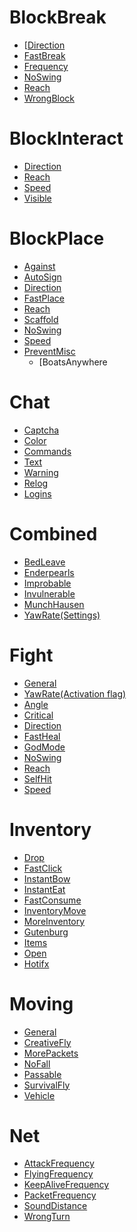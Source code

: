# BlockBreak
* [[Direction]()
* [FastBreak](https://github.com/Lysandr0/Docs/blob/master/Settings/Checks/%5BBlockbreak%5D-Fastbreak.md)
* [Frequency](https://github.com/Lysandr0/Docs/blob/master/Settings/Checks/%5BBlockbreak%5D-Frequency.md)
* [NoSwing](https://github.com/Lysandr0/Docs/blob/master/Settings/Checks/%5BBlockbreak%5D-Noswing.md)
* [Reach](https://github.com/Lysandr0/Docs/blob/master/Settings/Checks/%5BBlockbreak%5D-Reach.md)
* [WrongBlock](https://github.com/Lysandr0/Docs/blob/master/Settings/Checks/%5BBlockbreak%5D-Wrongblock.md)

# BlockInteract
* [Direction](https://github.com/Lysandr0/Docs/blob/master/Settings/Checks/%5BBlockinteract%5D-Direction.md)
* [Reach](https://github.com/Lysandr0/Docs/blob/master/Settings/Checks/%5BBlockinteract%5D-Reach.md)
* [Speed](https://github.com/Lysandr0/Docs/blob/master/Settings/Checks/%5BBlockinteract%5D-Speed.md)
* [Visible](https://github.com/Lysandr0/Docs/blob/master/Settings/Checks/%5BBlockinteract%5D-Visible.md)

# BlockPlace
* [Against](https://github.com/Lysandr0/Docs/blob/master/Settings/Checks/%5BBlockplace%5D-Against.md)
* [AutoSign](https://github.com/Lysandr0/Docs/blob/master/Settings/Checks/%5BBlockplace%5D-Autosign.md)
* [Direction](https://github.com/Lysandr0/Docs/blob/master/Settings/Checks/%5BBlockplace%5D-Direction.md)
* [FastPlace](https://github.com/Lysandr0/Docs/blob/master/Settings/Checks/%5BBlockplace%5D-Fastplace.md)
* [Reach](https://github.com/Lysandr0/Docs/blob/master/Settings/Checks/%5BBlockplace%5D-Reach.md)
* [Scaffold]()
* [NoSwing](https://github.com/Lysandr0/Docs/blob/master/Settings/Checks/%5BBlockplace%5D-Noswing.md)
* [Speed](https://github.com/Lysandr0/Docs/blob/master/Settings/Checks/%5BBlockplace%5D-Speed.md)
* [PreventMisc]()
   * [BoatsAnywhere

# Chat
* [Captcha](https://github.com/Lysandr0/Docs/blob/master/Settings/Checks/%5BChat%5D-Captcha.md)
* [Color](https://github.com/Lysandr0/Docs/blob/master/Settings/Checks/%5BChat%5D-Color.md)
* [Commands](https://github.com/Lysandr0/Docs/blob/master/Settings/Checks/%5BChat%5D-Commands.md)
* [Text](https://github.com/Lysandr0/Docs/blob/master/Settings/Checks/%5BChat%5D-Text.md)
* [Warning](https://github.com/Lysandr0/Docs/blob/master/Settings/Checks/%5BChat%5D-Warning.md)
* [Relog](https://github.com/Lysandr0/Docs/blob/master/Settings/Checks/%5BChat%5D-Relog.md)
* [Logins](https://github.com/Lysandr0/Docs/blob/master/Settings/Checks/%5BChat%5D-Logins.md)

# Combined
* [BedLeave](https://github.com/Lysandr0/Docs/blob/master/Settings/Checks/%5BCombined%5D-Bedleave.md)
* [Enderpearls](https://github.com/Lysandr0/Docs/blob/master/Settings/Checks/%5BCombined%5D-Enderpearl.md)
* [Improbable](https://github.com/Lysandr0/Docs/blob/master/Settings/Checks/%5BCombined%5D-Improbable.md)
* [Invulnerable](https://github.com/Lysandr0/Docs/blob/master/Settings/Checks/%5BCombined%5D-Invulnerable.md)
* [MunchHausen](https://github.com/Lysandr0/Docs/blob/master/Settings/Checks/%5BCombined%5D-Munchhausen.md)
* [YawRate(Settings)](https://github.com/Lysandr0/Docs/blob/master/Settings/Checks/%5BCombined%5D-Yawrate.md)

# Fight
* [General](https://github.com/Lysandr0/Docs/blob/master/Settings/Checks/%5BFight%5D-General.md)
* [YawRate(Activation flag)]()
* [Angle](https://github.com/Lysandr0/Docs/blob/master/Settings/Checks/%5BFight%5D-Angle.md)
* [Critical](https://github.com/Lysandr0/Docs/blob/master/Settings/Checks/%5BFight%5D-Criticals.md)
* [Direction](https://github.com/Lysandr0/Docs/blob/master/Settings/Checks/%5BFight%5D-Direction.md)
* [FastHeal](https://github.com/Lysandr0/Docs/blob/master/Settings/Checks/%5BFight%5D-Fastheal.md)
* [GodMode](https://github.com/Lysandr0/Docs/blob/master/Settings/Checks/%5BFight%5D-Godmode.md)
* [NoSwing](https://github.com/Lysandr0/Docs/blob/master/Settings/Checks/%5BFight%5D-Noswing.md)
* [Reach](https://github.com/Lysandr0/Docs/blob/master/Settings/Checks/%5BFight%5D-Reach.md)
* [SelfHit](https://github.com/Lysandr0/Docs/blob/master/Settings/Checks/%5BFight%5D-Selfhit.md)
* [Speed](https://github.com/Lysandr0/Docs/blob/master/Settings/Checks/%5BFight%5D-Speed.md)

# Inventory
* [Drop](https://github.com/Lysandr0/Docs/blob/master/Settings/Checks/%5BInventory%5D-Drop.md)
* [FastClick](https://github.com/Lysandr0/Docs/blob/master/Settings/Checks/%5BInventory%5D-Fastclick.md)
* [InstantBow](https://github.com/Lysandr0/Docs/blob/master/Settings/Checks/%5BInventory%5D-Instantbow.md)
* [InstantEat](https://github.com/Lysandr0/Docs/blob/master/Settings/Checks/%5BInventory%5D-Instanteat.md)
* [FastConsume](https://github.com/Lysandr0/Docs/blob/master/Settings/Checks/%5BInventory%5D-Fastconsume.md)
* [InventoryMove]()
* [MoreInventory]()
* [Gutenburg](https://github.com/Lysandr0/Docs/blob/master/Settings/Checks/%5BInventory%5D-Gutenberg.md)
* [Items](https://github.com/Lysandr0/Docs/blob/master/Settings/Checks/%5BInventory%5D-Items.md)
* [Open](https://github.com/Lysandr0/Docs/blob/master/Settings/Checks/%5BInventory%5D-Open.md)
* [Hotifx]()

# Moving
* [General](https://github.com/Lysandr0/Docs/blob/master/Settings/Checks/%5BMoving%5D-General.md)
* [CreativeFly](https://github.com/Lysandr0/Docs/blob/master/Settings/Checks/%5BMoving%5D-Creativefly.md)
* [MorePackets](https://github.com/Lysandr0/Docs/blob/master/Settings/Checks/%5BMoving%5D-Morepackets.md)
* [NoFall](https://github.com/Lysandr0/Docs/blob/master/Settings/Checks/%5BMoving%5D-Nofall.md)
* [Passable](https://github.com/Lysandr0/Docs/blob/master/Settings/Checks/%5BMoving%5D-Passable.md)
* [SurvivalFly](https://github.com/Lysandr0/Docs/blob/master/Settings/Checks/%5BMoving%5D-Survivalfly.md)
* [Vehicle]()

# Net
* [AttackFrequency]()
* [FlyingFrequency](https://github.com/Lysandr0/Docs/blob/master/Settings/Checks/%5BNet%5D-Flyingfrequency.md)
* [KeepAliveFrequency]()
* [PacketFrequency]()
* [SoundDistance](https://github.com/Lysandr0/Docs/blob/master/Settings/Checks/%5BNet%5D-Sounddistance.md)
* [WrongTurn]()

